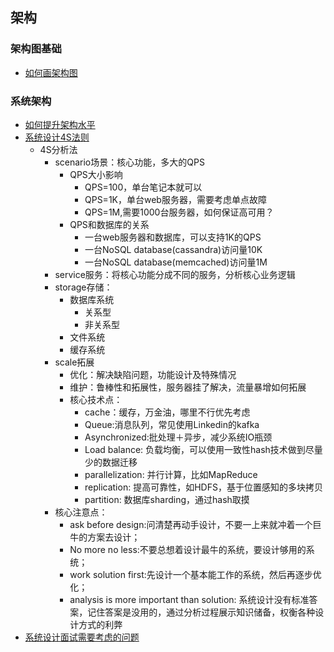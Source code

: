 ## 架构

### 架构图基础

- [如何画架构图](https://zhuanlan.zhihu.com/p/269201440)


### 系统架构
- [如何提升架构水平](https://www.zhihu.com/question/395652253)
- [系统设计4S法则](https://www.zhihu.com/question/26312148)
  - 4S分析法
    - scenario场景：核心功能，多大的QPS
      - QPS大小影响
        - QPS=100，单台笔记本就可以
        - QPS=1K，单台web服务器，需要考虑单点故障
        - QPS=1M,需要1000台服务器，如何保证高可用？
      - QPS和数据库的关系
        - 一台web服务器和数据库，可以支持1K的QPS
        - 一台NoSQL database(cassandra)访问量10K
        - 一台NoSQL database(memcached)访问量1M
    - service服务：将核心功能分成不同的服务，分析核心业务逻辑
    - storage存储：
      - 数据库系统
        - 关系型
        - 非关系型
      - 文件系统
      - 缓存系统
    - scale拓展
      - 优化：解决缺陷问题，功能设计及特殊情况
      - 维护：鲁棒性和拓展性，服务器挂了解决，流量暴增如何拓展
      - 核心技术点：
        - cache：缓存，万金油，哪里不行优先考虑
        - Queue:消息队列，常见使用Linkedin的kafka
        - Asynchronized:批处理＋异步，减少系统IO瓶颈
        - Load balance: 负载均衡，可以使用一致性hash技术做到尽量少的数据迁移
        - parallelization: 并行计算，比如MapReduce
        - replication: 提高可靠性，如HDFS，基于位置感知的多块拷贝
        - partition: 数据库sharding，通过hash取摸
    - 核心注意点：
      - ask before design:问清楚再动手设计，不要一上来就冲着一个巨牛的方案去设计；
      - No more no less:不要总想着设计最牛的系统，要设计够用的系统；
      - work solution first:先设计一个基本能工作的系统，然后再逐步优化；
      - analysis is more important than solution: 系统设计没有标准答案，记住答案是没用的，通过分析过程展示知识储备，权衡各种设计方式的利弊
- [系统设计面试需要考虑的问题](https://blog.csdn.net/qq_37189082/article/details/99674275)
